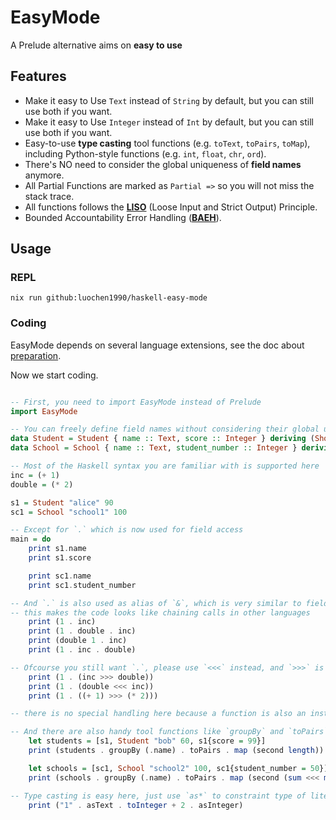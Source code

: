 EasyMode
========

A Prelude alternative aims on **easy to use**

Features
--------

- Make it easy to Use `Text` instead of `String` by default, but you can still use both if you want.
- Make it easy to Use `Integer` instead of `Int` by default, but you can still use both if you want.
- Easy-to-use **type casting** tool functions (e.g. `toText`, `toPairs`, `toMap`), including Python-style functions (e.g. `int`, `float`, `chr`, `ord`).
- There's NO need to consider the global uniqueness of **field names** anymore.
- All Partial Functions are marked as `Partial =>` so you will not miss the stack trace.
- All functions follows the [**LISO**](./doc/LISO.md) (Loose Input and Strict Output) Principle.
- Bounded Accountability Error Handling ([**BAEH**](./doc/BAEH.md)).

Usage
-----

### REPL

```shell
nix run github:luochen1990/haskell-easy-mode
```

### Coding

EasyMode depends on several language extensions, see the doc about [preparation](./doc/prepare.md).

Now we start coding.

```haskell

-- First, you need to import EasyMode instead of Prelude
import EasyMode

-- You can freely define field names without considering their global uniqueness
data Student = Student { name :: Text, score :: Integer } deriving (Show, Eq, Ord)
data School = School { name :: Text, student_number :: Integer } deriving (Show, Eq, Ord)

-- Most of the Haskell syntax you are familiar with is supported here
inc = (+ 1)
double = (* 2)

s1 = Student "alice" 90
sc1 = School "school1" 100

-- Except for `.` which is now used for field access
main = do
    print s1.name
    print s1.score

    print sc1.name
    print sc1.student_number

-- And `.` is also used as alias of `&`, which is very similar to field access, but with extra space
-- this makes the code looks like chaining calls in other languages
    print (1 . inc)
    print (1 . double . inc)
    print (double 1 . inc)
    print (1 . inc . double)

-- Ofcourse you still want `.`, please use `<<<` instead, and `>>>` is the flipped version
    print (1 . (inc >>> double))
    print (1 . (double <<< inc))
    print (1 . ((+ 1) >>> (* 2)))

-- there is no special handling here because a function is also an instance of Arrow.

-- And there are also handy tool functions like `groupBy` and `toPairs`
    let students = [s1, Student "bob" 60, s1{score = 99}]
    print (students . groupBy (.name) . toPairs . map (second length))

    let schools = [sc1, School "school2" 100, sc1{student_number = 50}]
    print (schools . groupBy (.name) . toPairs . map (second (sum <<< map (.student_number))))

-- Type casting is easy here, just use `as*` to constraint type of literal and `to*` to cast it to what you want
    print ("1" . asText . toInteger + 2 . asInteger)
```
